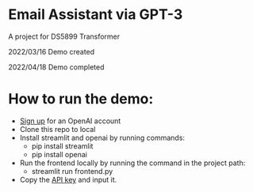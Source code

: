 # Email Assistant via GPT-3
A project for DS5899 Transformer

2022/03/16
Demo created

2022/04/18
Demo completed

# How to run the demo:

* [Sign up](https://beta.openai.com/) for an OpenAI account
* Clone this repo to local
* Install streamlit and openai by running commands:
  * pip install streamlit
  * pip install openai
* Run the frontend locally by running the command in the project path:
  * streamlit run frontend.py
* Copy the [API key](https://beta.openai.com/account/api-keys) and input it.

